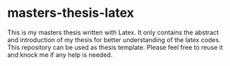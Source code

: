 # masters-thesis-latex
This is my masters thesis written with Latex. It only contains the abstract and introduction of my thesis for better understanding of the latex codes. This repository can be used as thesis template. Please feel free to reuse it and knock me if any help is needed. 
